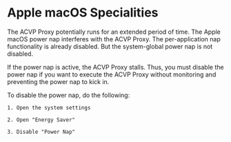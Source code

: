 Apple macOS Specialities
========================

The ACVP Proxy potentially runs for an extended period of time. The Apple
macOS power nap interferes with the ACVP Proxy. The per-application nap
functionality is already disabled. But the system-global power nap
is not disabled.

If the power nap is active, the ACVP Proxy stalls. Thus, you must disable
the power nap if you want to execute the ACVP Proxy without monitoring
and preventing the power nap to kick in.

To disable the power nap, do the following:

	1. Open the system settings

	2. Open "Energy Saver"

	3. Disable "Power Nap"
